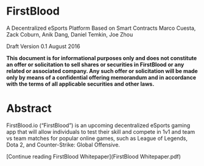 # FirstBlood

A Decentralized eSports Platform Based on Smart Contracts
Marco Cuesta, Zack Coburn, Anik Dang, Daniel Temkin, Joe Zhou

Draft Version 0.1
August 2016

__This document is for informational purposes only and does not constitute an offer or solicitation to sell shares or securities in FirstBlood or any related or associated company. Any such offer or solicitation will be made only by means of a confidential offering memorandum and in accordance with the terms of all applicable securities and other laws.__

# Abstract

FirstBlood.io (“FirstBlood”) is an upcoming decentralized eSports gaming app that will allow individuals to test their skill and compete in 1v1 and team vs team matches for popular online games, such as League of Legends, Dota 2, and Counter-Strike: Global Offensive.

[Continue reading FirstBlood Whitepaper](FirstBlood Whitepaper.pdf)
